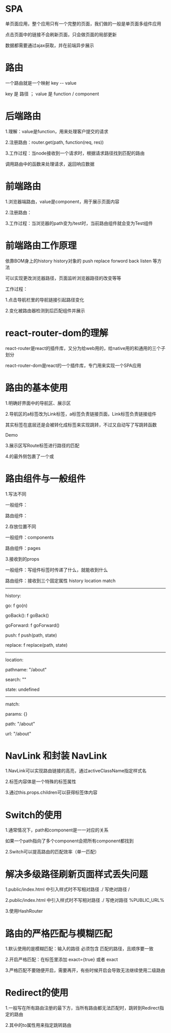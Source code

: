 # SPA

单页面应用，整个应用只有一个完整的页面，我们做的一般是单页面多组件应用

点击页面中的链接不会刷新页面，只会做页面的局部更新

数据都需要通过ajax获取，并在前端异步展示

# 路由

一个路由就是一个映射 key -- value

key 是 路径 ； value 是 function / component

# 后端路由

1.理解：value是function，用来处理客户提交的请求

2.注册路由：router.get(path, function(req, res))

3.工作过程：当node接收到一个请求时，根据请求路径找到匹配的路由

调用路由中的函数来处理请求，返回响应数据

# 前端路由

1.浏览器端路由，value是component，用于展示页面内容

2.注册路由：<Route path="/test" component={Test}>

3.工作过程：当浏览器的path变为/test时，当前路由组件就会变为Test组件

# 前端路由工作原理

依靠BOM身上的history history对象的 push replace forword back listen 等方法

可以实现更改浏览器路径，页面监听浏览器路径的改变等等

工作过程：

1.点击导航栏里的导航链接引起路径变化

2.变化被路由器检测到后匹配组件并展示

# react-router-dom的理解

react-router是react的插件库，又分为给web用的，给native用的和通用的三个子划分

react-router-dom是react的一个插件库，专门用来实现一个SPA应用

# 路由的基本使用

1.明确好界面中的导航区、展示区

2.导航区的a标签改为Link标签，a标签负责链接页面，Link标签负责链接组件

其实<Link>标签在底层还是会被转化成<a>标签来实现跳转，不过又自动写了写跳转函数

<Link to='/xxx'>Demo</Link>

3.展示区写Route标签进行路径的匹配

<Route path='/xxx' component={Demo}>

4.<App>的最外侧包裹了一个<BrowserRouter>或<HashRouter>

# 路由组件与一般组件

1.写法不同

一般组件：<Demo />

路由组件：<Route path='/xxx' component={Demo}>

2.存放位置不同

一般组件：components

路由组件：pages

3.接收到的props

一般组件：写组件标签时传递了什么，就能收到什么

路由组件：接收到三个固定属性  history location match

--------------------

history:

go: f go(n)

goBack(): f goBack()

goForward: f goForward()

push: f push(path, state)

replace: f replace(path, state)

---------------------

location:

pathname: "/about"

search: ""

state: undefined

-----------------------

match:

params: {}

path: "/about"

url: "/about"

# NavLink 和封装 NavLink

1.NavLink可以实现路由链接的高亮，通过activeClassName指定样式名

2.标签内容体是一个特殊的标签属性

3.通过this.props.children可以获得标签体内容

# Switch的使用

1.通常情况下，path和component是一一对应的关系

如果一个path指向了多个component会把所有component都找到

2.Switch可以提高路由的匹配效率（单一匹配）

# 解决多级路径刷新页面样式丢失问题

1.public/index.html 中引入样式时不写相对路径 ./ 写绝对路径 /

2.public/index.html 中引入样式时不写相对路径 ./ 写绝对路径 %PUBLIC_URL%

3.使用HashRouter

# 路由的严格匹配与模糊匹配

1.默认使用的是模糊匹配：输入的路径 必须包含 匹配的路径，且顺序要一致

2.开启严格匹配：在<Route>标签里添加 exact={true} 或者 exact

3.严格匹配不要随便开启，需要再开，有些时候开启会导致无法继续使用二级路由

# Redirect的使用

1.一般写在所有路由注册的最下方，当所有路由都无法匹配时，跳转到Redirect指定的路由

2.其中的to属性用来指定跳转路由